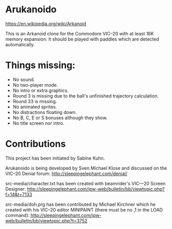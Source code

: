 # Arukanoido

https://en.wikipedia.org/wiki/Arkanoid

This is an Arkanoid clone for the Commodore VIC–20 with at least 16K
memory expansion.  It should be played with paddles which are detected
automatically.


# Things missing:

* No sound.
* No two-player mode.
* No intro or extra graphics.
* Round 3 is missing due to the ball's unfinished trajectory calculation.
* Round 33 is missing.
* No animated sprites.
* No distractions floating down.
* No B, C, E or S bonuses although they show.
* No title screen nor intro.


# Contributions

This project has been initiated by Sabine Kuhn.

Arukanoido is being developed by Sven Michael Klose and discussed on the
VIC–20 Denial forum:
http://sleepingelephant.com/denial/

src-media/character.txt has been created with beamrider's VIC—20 Screen
Designer:
http://sleepingelephant.com/ipw-web/bulletin/bb/viewtopic.php?f=14&t=7133

src-media/doh.prg has been contributed by Michael Kirchner which he created
with his VIC–20 editor MINIPAINT (there must be no ,1 in the LOAD command):
http://sleepingelephant.com/ipw-web/bulletin/bb/viewtopic.php?t=3752
